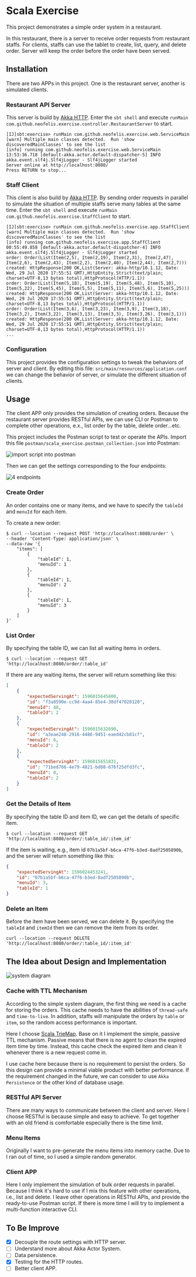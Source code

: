 # Scala Exercise

This project demonstrates a simple order system in a restaurant.

In this restaurant, there is a server to receive order requests from restaurant staffs. 
For clients, staffs can use the tablet to create, list, query, and delete order.
Server will keep the order before the order have been served.

## Installation

There are two APPs in this project. One is the restaurant server, another is simulated clients.

### Restaurant API Server

This server is build by [Akka HTTP](https://doc.akka.io/docs/akka-http/current/index.html). 
Enter the `sbt shell` and execute `runMain com.github.neofelis.exercise.controller.RestaurantServer` to start.

```shell script
[IJ]sbt:exercise> runMain com.github.neofelis.exercise.web.ServiceMain
[warn] Multiple main classes detected.  Run 'show discoveredMainClasses' to see the list
[info] running com.github.neofelis.exercise.web.ServiceMain 
13:53:36.718 [default-akka.actor.default-dispatcher-5] INFO akka.event.slf4j.Slf4jLogger - Slf4jLogger started
Server online at http://localhost:8080/
Press RETURN to stop...
```

### Staff Client

This client is also build by [Akka HTTP](https://doc.akka.io/docs/akka-http/current/index.html). 
By sending order requests in parallel to simulate the situation of multiple staffs serve many tables at the same time. 
Enter the `sbt shell` and execute `runMain com.github.neofelis.exercise.StaffClient` to start.

```shell script
[IJ]sbt:exercise> runMain com.github.neofelis.exercise.app.StaffClient
[warn] Multiple main classes detected.  Run 'show discoveredMainClasses' to see the list
[info] running com.github.neofelis.exercise.app.StaffClient 
00:55:49.858 [default-akka.actor.default-dispatcher-4] INFO akka.event.slf4j.Slf4jLogger - Slf4jLogger started
order: Order(List(Item(2,5), Item(2,19), Item(2,31), Item(2,47), Item(2,6), Item(2,43), Item(2,2), Item(2,40), Item(2,44), Item(2,7))) created: HttpResponse(200 OK,List(Server: akka-http/10.1.12, Date: Wed, 29 Jul 2020 17:55:51 GMT),HttpEntity.Strict(text/plain; charset=UTF-8,13 bytes total),HttpProtocol(HTTP/1.1))
order: Order(List(Item(5,18), Item(5,19), Item(5,48), Item(5,10), Item(5,22), Item(5,45), Item(5,5), Item(5,11), Item(5,6), Item(5,25))) created: HttpResponse(200 OK,List(Server: akka-http/10.1.12, Date: Wed, 29 Jul 2020 17:55:51 GMT),HttpEntity.Strict(text/plain; charset=UTF-8,13 bytes total),HttpProtocol(HTTP/1.1))
order: Order(List(Item(3,6), Item(3,23), Item(3,9), Item(3,18), Item(3,2), Item(3,22), Item(3,13), Item(3,3), Item(3,26), Item(3,1))) created: HttpResponse(200 OK,List(Server: akka-http/10.1.12, Date: Wed, 29 Jul 2020 17:55:51 GMT),HttpEntity.Strict(text/plain; charset=UTF-8,13 bytes total),HttpProtocol(HTTP/1.1))
...
```

### Configuration

This project provides the configuration settings to tweak the behaviors of server and client. 
By editing this file: `src/main/resources/application.conf` we can change the behavior of server, or simulate the different situation of clients.

## Usage

The client APP only provides the simulation of creating orders. 
Because the restaurant server provides RESTful APIs, we can use CLI or Postman to complete other operations, e.x., list order by the table, delete order...etc. 

This project includes the Postman script to test or operate the APIs. Import this file `postman/scala_exercise.postman_collection.json` into Postman:

![import script into postman](https://user-images.githubusercontent.com/13026209/88796842-8ef25080-d1cc-11ea-8573-fdec8c74c5f7.png)

Then we can get the settings corresponding to the four endpoints:

![4 endpoints](https://user-images.githubusercontent.com/13026209/88797117-032cf400-d1cd-11ea-9f41-29a356f0e0f5.png)

### Create Order

An order contains one or many items, and we have to specify the `tableId` and `menuId` for each item.

To create a new order:

```shell script
$ curl --location --request POST 'http://localhost:8080/order' \
--header 'Content-Type: application/json' \
--data-raw '{
    "items": [
        {
            "tableId": 1,
            "menuId": 1
        },
        {
            "tableId": 1,
            "menuId": 2
        },
        {
            "tableId": 1,
            "menuId": 3
        }
    ]
}'
```

### List Order

By specifying the table ID, we can list all waiting items in orders.

```shell script
$ curl --location --request GET 'http://localhost:8080/order/:table_id'
```

If there are any waiting items, the server will return something like this:

```json
[
    {
        "expectedServingAt": 1596015645800,
        "id": "f3a8590e-cc9d-4aa4-85e4-38df47028120",
        "menuId": 48,
        "tableId": 2
    },
    {
        "expectedServingAt": 1596015632690,
        "id": "a3eae248-2916-4486-9451-eaed42cb81cf",
        "menuId": 6,
        "tableId": 2
    },
    {
        "expectedServingAt": 1596015651831,
        "id": "71bed766-4e79-4821-bd08-676f25dfd3fc",
        "menuId": 8,
        "tableId": 2
    }
]
```

### Get the Details of Item

By specifying the table ID and item ID, we can get the details of specific item.

```shell script
$ curl --location --request GET 'http://localhost:8080/order/:table_id/:item_id'
```

If the item is waiting, e.g., item id `07b1a5bf-b6ca-47f6-b3ed-8adf2505890b`, and the server will return something like this:

```json
{
    "expectedServingAt": 1596024453241,
    "id": "07b1a5bf-b6ca-47f6-b3ed-8adf2505890b",
    "menuId": 3,
    "tableId": 1
}
```

### Delete an Item

Before the item have been served, we can delete it. By specifying the `tableId` and `itemId` then we can remove the item from its order.

```shell script
curl --location --request DELETE 'http://localhost:8080/order/:table_id/:item_id'
``` 

## The Idea about Design and Implementation

![system diagram](https://user-images.githubusercontent.com/13026209/88793161-94e53300-d1c6-11ea-9a67-829e64a895c2.png)

### Cache with TTL Mechanism

According to the simple system diagram, the first thing we need is a cache for storing the orders. This cache needs to have the abilities of `thread-safe` and `time-to-live`.
In addition, staffs will manipulate the orders by `table` or `item`, so the random access performance is important.

Here I choose [Scala TrieMap](https://www.scala-lang.org/api/2.12.2/scala/collection/concurrent/TrieMap.html). Base on it I implement the simple, passive TTL mechanism. 
Passive means that there is no agent to clean the expired item time by time. Instead, this cache check the expired item and clean it whenever there is a new request come in.

I use cache here because there is no requirement to persist the orders. So this design can provide a minimal viable product with better performance.
If the requirement changed in the future, we can consider to use `Akka Persistence` or the other kind of database usage.

### RESTful API Server

There are many ways to communicate between the client and server. Here I choose RESTful is because simple and easy to achieve.
To get together with an old friend is comfortable especially there is the time limit.   

### Menu Items

Originally I want to pre-generate the menu items into memory cache. Due to I ran out of time, so I used a simple random generator.

### Client APP

Here I only implement the simulation of bulk order requests in parallel. Because I think it's hard to use if I mix this feature with other operations, i.e., list and delete.
I leave other operations in RESTful APIs, and provide the ready-to-use Postman script. If there is more time I will try to implement a multi-function interactive CLI.

## To Be Improve

*[x] Decouple the route settings with HTTP server.
*[ ] Understand more about Akka Actor System.
*[ ] Data persistence.
*[x] Testing for the HTTP routes.
*[ ] Better client APP.